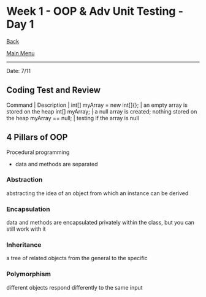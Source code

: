 # Week 1 - OOP & Adv Unit Testing - Day 1

[Back](/Week_3)

[Main Menu](/README.md)

---
Date: 7/11

## Coding Test and Review

Command | Description
|
int[] myArray = new int[]{}; | an empty array is stored on the heap
int[] myArray; | a null array is created; nothing stored on the heap
myArray == null; | testing if the array is null

## 4 Pillars of OOP

Procedural programming
- data and methods are separated

### Abstraction
abstracting the idea of an object from which an instance can be derived

### Encapsulation
data and methods are encapsulated privately within the class, but you can still work with it

### Inheritance
a tree of related objects from the general to the specific

### Polymorphism
different objects respond differently to the same input